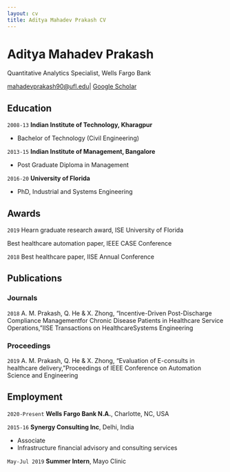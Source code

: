 ```yaml
---
layout: cv
title: Aditya Mahadev Prakash CV
---
```


# Aditya Mahadev Prakash
Quantitative Analytics Specialist, Wells Fargo Bank
<div id="webaddress">
<a href="mahadevprakash90@ufl.edu">mahadevprakash90@ufl.edu</a>|
<a href="https://scholar.google.com/citations?user=PpuVSqsAAAAJ&hl=en">Google Scholar</a> 
</div>

## Education

`2008-13`
__Indian Institute of Technology, Kharagpur__

- Bachelor of Technology (Civil Engineering)

`2013-15`
__Indian Institute of Management, Bangalore__

- Post Graduate Diploma in Management

`2016-20`
__University of Florida__

- PhD, Industrial and Systems Engineering



## Awards

`2019`
Hearn graduate research award, ISE University of Florida

Best healthcare automation paper, IEEE CASE Conference

`2018`
Best healthcare paper, IISE Annual Conference




## Publications

<!-- A list is also available [online](https://scholar.google.com/citations?user=PpuVSqsAAAAJ&hl=en) -->

### Journals

`2018`
A.  M.  Prakash,  Q.  He  &  X.  Zhong,  “Incentive-Driven  Post-Discharge  Compliance  Managementfor  Chronic  Disease  Patients  in  Healthcare  Service  Operations,”IISE Transactions on HealthcareSystems Engineering

### Proceedings

`2019`
A. M. Prakash, Q. He & X. Zhong, “Evaluation of E-consults in healthcare delivery,”Proceedings of IEEE Conference on Automation Science and Engineering 

## Employment

`2020-Present`
__Wells Fargo Bank N.A.__, Charlotte, NC, USA

`2015-16`
__Synergy Consulting Inc__, Delhi, India

- Associate
- Infrastructure financial advisory and consulting services

`May-Jul 2019`
__Summer Intern__, Mayo Clinic


<!-- ### Footer

Last updated: May 2013 -->

